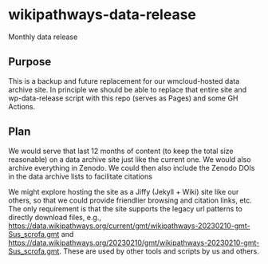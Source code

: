 # wikipathways-data-release
Monthly data release

## Purpose
This is a backup and future replacement for our wmcloud-hosted data archive site. In principle we should be able to replace that entire site and wp-data-release script with this repo (serves as Pages) and some GH Actions.

## Plan
We would serve that last 12 months of content (to keep the total size reasonable) on a data archive site just like the current one. We would also archive everything in Zenodo. We could then also include the Zenodo DOIs in the data archive lists to facilitate citations

We might explore hosting the site as a Jiffy (Jekyll + Wiki) site like our others, so that we could provide friendlier browsing and citation links, etc. The only requirement is that the site supports the legacy url patterns to directly download files, e.g., https://data.wikipathways.org/current/gmt/wikipathways-20230210-gmt-Sus_scrofa.gmt and https://data.wikipathways.org/20230210/gmt/wikipathways-20230210-gmt-Sus_scrofa.gmt. These are used by other tools and scripts by us and others.